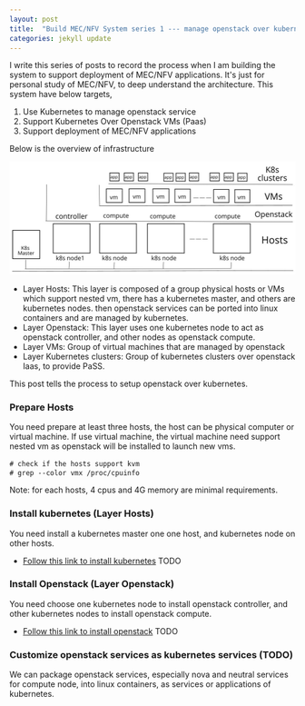 ```yaml
---
layout: post
title:  "Build MEC/NFV System series 1 --- manage openstack over kubernetes"
categories: jekyll update
---
```


I write this series of posts to record the process when I am building the system to support deployment of MEC/NFV applications. It's just for personal study of MEC/NFV, to deep understand the architecture. 
This system have below targets,
1. Use Kubernetes to manage openstack service
2. Support Kubernetes Over Openstack VMs (Paas)
3. Support deployment of MEC/NFV applications

Below is the overview of infrastructure

![overview](/images/mec/architecture.jpeg)

  * Layer Hosts: This layer is composed of a group physical hosts or VMs which support nested vm, there has a kubernetes master, and others are kubernetes nodes. then openstack services can be ported into linux containers and are managed by kubernetes.
  * Layer Openstack: This layer uses one kubernetes node to act as openstack controller, and other nodes as openstack compute.
  * Layer VMs: Group of virtual machines that are managed by openstack
  * Layer Kubernetes clusters: Group of kubernetes clusters over openstack Iaas, to provide PaSS.

This post tells the process to setup openstack over kubernetes.

### Prepare Hosts
You need prepare at least three hosts, the host can be physical computer or virtual machine. If use virtual machine, the virtual machine need support nested vm as openstack will be installed to launch new vms.
```
# check if the hosts support kvm
# grep --color vmx /proc/cpuinfo
```
Note: for each hosts, 4 cpus and 4G memory are minimal requirements.

### Install kubernetes (Layer Hosts)
You need install a kubernetes master one one host, and kubernetes node on other hosts.
  * [Follow this link to install kubernetes](https://linuxconfig.org/how-to-install-kubernetes-on-ubuntu-18-04-bionic-beaver-linux) TODO


### Install Openstack (Layer Openstack)
You need choose one kubernetes node to install openstack controller, and other kubernetes nodes to install openstack compute.
  * [Follow this link to install openstack](https://docs.openstack.org/install-guide/environment.html) TODO


### Customize openstack services as kubernetes services (TODO)
We can package openstack services, especially nova and neutral services for compute node, into linux containers, as services or applications of kubernetes. 



